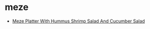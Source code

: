 # meze

 * [Meze Platter With Hummus Shrimp Salad And Cucumber Salad](../index/m/meze-platter-with-hummus-shrimp-salad-and-cucumber-salad-354301.json)
